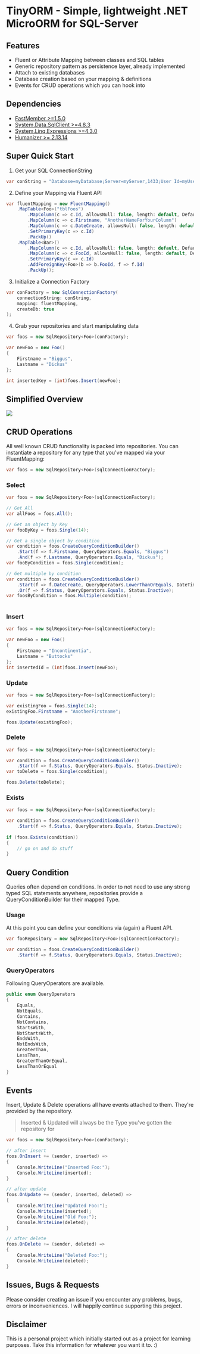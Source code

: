 # TinyORM - Simple, lightweight .NET MicroORM for SQL-Server

## Features
* Fluent or Attribute Mapping between classes and SQL tables
* Generic repository pattern as persistence layer, already implemented
* Attach to existing databases
* Database creation based on your mapping & definitions
* Events for CRUD operations which you can hook into

## Dependencies
* [FastMember >=1.5.0](https://www.nuget.org/packages/FastMember/)
* [System.Data.SqlClient >=4.8.3](https://www.nuget.org/packages/System.Data.SqlClient/)
* [System.Linq.Expressions >=4.3.0](https://www.nuget.org/packages/System.Linq.Expressions/)
* [Humanizer >= 2.13.14](https://www.nuget.org/packages/Humanizer/2.13.14)

## Super Quick Start
1) Get your SQL ConnectionString
```c#
var conString = "Database=myDatabase;Server=myServer,1433;User Id=myUser;Password=mySuperSecretPassword123"
```

2) Define your Mapping via Fluent API
```c#
var fluentMapping = new FluentMapping()
    .MapTable<Foo>("tblFoos")
		.MapColumn(c => c.Id, allowsNull: false, length: default, DefaultValues.AutoIncrement)
		.MapColumn(c => c.Firstname, "AnotherNameForYourColumn")
		.MapColumn(c => c.DateCreate, allowsNull: false, length: default, DefaultValues.Timestamp)
		.SetPrimaryKey(c => c.Id)
		.PackUp()
	.MapTable<Bar>()
		.MapColumn(c => c.Id, allowsNull: false, length: default, DefaultValues.AutoIncrement)
		.MapColumn(c => c.FooId, allowsNull: false, length: default, DefaultValues.None);
		.SetPrimaryKey(c => c.Id)
		.AddForeignKey<Foo>(b => b.FooId, f => f.Id)
		.PackUp();
```

3) Initialize a Connection Factory
```c#
var conFactory = new SqlConnectionFactory(
	connectionString: conString,
	mapping: fluentMapping,
	createDb: true
);
```

4) Grab your repositories and start manipulating data
```c#
var foos = new SqlRepository<Foo>(conFactory);

var newFoo = new Foo()
{
	Firstname = "Biggus",
	Lastname = "Dickus"
};

int insertedKey = (int)foos.Insert(newFoo);
```
## Simplified Overview
<img src="https://i.ibb.co/h2GwcfD/Tiny-ORM-Simplified-Visualization.png" />

## CRUD Operations
All well known CRUD functionality is packed into repositories.
You can instantiate a repository for any type that you've mapped via your FluentMapping:
```c#
var foos = new SqlRepository<Foo>(sqlConnectionFactory);
```

### Select
```c#
var foos = new SqlRepository<Foo>(sqlConnectionFactory);

// Get All
var allFoos = foos.All();

// Get an object by Key
var fooByKey = foos.Single(14);

// Get a single object by condition
var condition = foos.CreateQueryConditionBuilder()
	.Start(f => f.Firstname, QueryOperators.Equals, "Biggus")
	.And(f => f.Lastname, QueryOperators.Equals, "Dickus");
var fooByCondition = foos.Single(condition);

// Get multiple by condition
var condition = foos.CreateQueryConditionBuilder()
	.Start(f => f.DateCreate, QueryOperators.LowerThanOrEquals, DateTime.Now.AddYears(-1))
	.Or(f => f.Status, QueryOperators.Equals, Status.Inactive);
var foosByCondition = foos.Multiple(condition);
	
```

### Insert
```c#
var foos = new SqlRepository<Foo>(sqlConnectionFactory);

var newFoo = new Foo()
{
	Firstname = "Incontinentia",
	Lastname = "Buttocks"
};
int insertedId = (int)foos.Insert(newFoo);
```

### Update
```c#
var foos = new SqlRepository<Foo>(sqlConnectionFactory);

var existingFoo = foos.Single(14);
existingFoo.Firstname = "AnotherFirstname";

foos.Update(existingFoo);
```

### Delete
```c#
var foos = new SqlRepository<Foo>(sqlConnectionFactory);

var condition = foos.CreateQueryConditionBuilder()
	.Start(f => f.Status, QueryOperators.Equals, Status.Inactive);
var toDelete = foos.Single(condition);

foos.Delete(toDelete);
```

### Exists
```c#
var foos = new SqlRepository<Foo>(sqlConnectionFactory);

var condition = foos.CreateQueryConditionBuilder()
	.Start(f => f.Status, QueryOperators.Equals, Status.Inactive);
	
if (foos.Exists(condition))
{
	// go on and do stuff
}
```

## Query Condition
Queries often depend on conditions. In order to not need to use any strong typed SQL statements anywhere, repositories provide a QueryConditionBuilder for their mapped Type.

### Usage
At this point you can define your conditions via (again) a Fluent API.
```c#
var fooRepository = new SqlRepository<Foo>(sqlConnectionFactory);

var condition = foos.CreateQueryConditionBuilder()
	.Start(f => f.Status, QueryOperators.Equals, Status.Inactive);
```

### QueryOperators
Following QueryOperators are available.
```c#
public enum QueryOperators
{
	Equals,
	NotEquals,
	Contains,
	NotContains,
	StartsWith,
	NotStartsWith,
	EndsWith,
	NotEndsWith,
	GreaterThan,
	LessThan,
	GreaterThanOrEqual,
	LessThanOrEqual
}
```

## Events
Insert, Update & Delete operations all have events attached to them. They're provided by the repository.

> Inserted & Updated will always be the Type you've gotten the repository for
```c#
var foos = new SqlRepository<Foo>(conFactory);

// after insert
foos.OnInsert += (sender, inserted) =>
{
	Console.WriteLine("Inserted Foo:");
	Console.WriteLine(inserted);
}

// after update
foos.OnUpdate += (sender, inserted, deleted) => 
{
	Console.WriteLine("Updated Foo:");
	Console.WriteLine(inserted);
	Console.WriteLine("Old Foo:");
	Console.WriteLine(deleted);
}

// after delete
foos.OnDelete += (sender, deleted) =>
{
	Console.WriteLine("Deleted Foo:");
	Console.WriteLine(deleted);
}
```

## Issues, Bugs & Requests
Please consider creating an issue if you encounter any problems, bugs, errors or inconveniences. I will happily continue supporting this project.

## Disclaimer
This is a personal project which initially started out as a project for learning purposes. Take this information for whatever you want it to. :)
